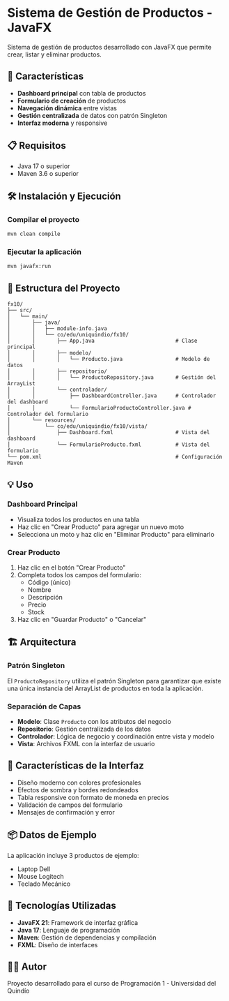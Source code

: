 # Sistema de Gestión de Productos - JavaFX

Sistema de gestión de productos desarrollado con JavaFX que permite crear, listar y eliminar productos.

## 🚀 Características

- **Dashboard principal** con tabla de productos
- **Formulario de creación** de productos
- **Navegación dinámica** entre vistas
- **Gestión centralizada** de datos con patrón Singleton
- **Interfaz moderna** y responsive

## 📋 Requisitos

- Java 17 o superior
- Maven 3.6 o superior

## 🛠️ Instalación y Ejecución

### Compilar el proyecto

```bash
mvn clean compile
```

### Ejecutar la aplicación

```bash
mvn javafx:run
```

## 📁 Estructura del Proyecto

```
fx10/
├── src/
│   └── main/
│       ├── java/
│       │   ├── module-info.java
│       │   └── co/edu/uniquindio/fx10/
│       │       ├── App.java                          # Clase principal
│       │       ├── modelo/
│       │       │   └── Producto.java                 # Modelo de datos
│       │       ├── repositorio/
│       │       │   └── ProductoRepository.java       # Gestión del ArrayList
│       │       └── controlador/
│       │           ├── DashboardController.java      # Controlador del dashboard
│       │           └── FormularioProductoController.java # Controlador del formulario
│       └── resources/
│           └── co/edu/uniquindio/fx10/vista/
│               ├── Dashboard.fxml                    # Vista del dashboard
│               └── FormularioProducto.fxml           # Vista del formulario
└── pom.xml                                           # Configuración Maven
```

## 💡 Uso

### Dashboard Principal

- Visualiza todos los productos en una tabla
- Haz clic en "Crear Producto" para agregar un nuevo moto
- Selecciona un moto y haz clic en "Eliminar Producto" para eliminarlo

### Crear Producto

1. Haz clic en el botón "Crear Producto"
2. Completa todos los campos del formulario:
   - Código (único)
   - Nombre
   - Descripción
   - Precio
   - Stock
3. Haz clic en "Guardar Producto" o "Cancelar"

## 🏗️ Arquitectura

### Patrón Singleton
El `ProductoRepository` utiliza el patrón Singleton para garantizar que existe una única instancia del ArrayList de productos en toda la aplicación.

### Separación de Capas
- **Modelo**: Clase `Producto` con los atributos del negocio
- **Repositorio**: Gestión centralizada de los datos
- **Controlador**: Lógica de negocio y coordinación entre vista y modelo
- **Vista**: Archivos FXML con la interfaz de usuario

## 🎨 Características de la Interfaz

- Diseño moderno con colores profesionales
- Efectos de sombra y bordes redondeados
- Tabla responsive con formato de moneda en precios
- Validación de campos del formulario
- Mensajes de confirmación y error

## 📦 Datos de Ejemplo

La aplicación incluye 3 productos de ejemplo:
- Laptop Dell
- Mouse Logitech
- Teclado Mecánico

## 🔧 Tecnologías Utilizadas

- **JavaFX 21**: Framework de interfaz gráfica
- **Java 17**: Lenguaje de programación
- **Maven**: Gestión de dependencias y compilación
- **FXML**: Diseño de interfaces

## 👨‍💻 Autor

Proyecto desarrollado para el curso de Programación 1 - Universidad del Quindío

